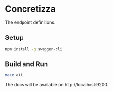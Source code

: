 # Concretizza

The endpoint definitions.

## Setup

```sh
npm install -g swagger-cli
```

## Build and Run

```sh
make all
```

The docs will be available on http://localhost:9200.
